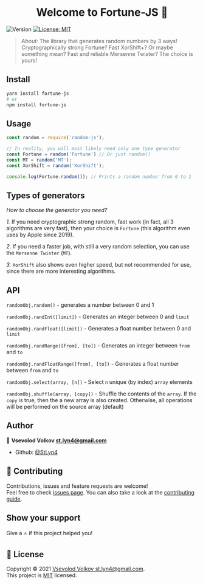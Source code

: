 <h1 align="center">Welcome to Fortune-JS 👋</h1>
<p>
  <img alt="Version" src="https://img.shields.io/badge/version-1.0.1-blue.svg?cacheSeconds=2592000" />
  <a href="LICENSE" target="_blank">
    <img alt="License: MIT" src="https://img.shields.io/badge/License-MIT-yellow.svg" />
  </a>
</p>

> *About:* The library that generates random numbers by 3 ways! Cryptographically strong Fortune? Fast XorShift+? Or maybe something mean? Fast and reliable Mersenne Twister? The choice is yours!

## Install

```sh
yarn install fortune-js
# or
npm install fortune-js
```

## Usage

```javascript
const random = require('random-js');

// In reality, you will most likely need only one type generator
const Fortune = random('Fortune') // Or just random()
const MT = random('MT');
const XorShift = random('XorShift');

console.log(Fortune.random()); // Prints a random number from 0 to 1
```

## Types of generators

*How to choose the generator you need?*

*1.* If you need cryptographic strong random, fast work (in fact, all 3 algorithms are very fast),
then your choice is `Fortune` (this algorithm even uses by Apple since 2019).

*2.* If you need a faster job, with still a very random selection, you can use the `Mersenne Twister` (`MT`).

*3.* `XorShift` also shows even higher speed, but not recommended for use, since there are more interesting algorithms.

## API

`randomObj.random()` - generates a number between 0 and 1

`randomObj.randInt([limit])` - Generates an integer between 0 and `limit`

`randomObj.randFloat([limit])` - Generates a float number between 0 and `limit`

`randomObj.randRange([from], [to])` - Generates an integer between `from` and `to`

`randomObj.randFloatRange([from], [to])` - Generates a float number between `from` and `to`

`randomObj.select(array, [n])` - Select `n` unique (by index) `array` elements

`randomObj.shuffle(array, [copy])` - Shuffle the contents of the `array`.
If the `copy` is true, then the a new array is also created.
Otherwise, all operations will be performed on the source array (default)

## Author

👤 **Vsevolod Volkov <st.lyn4@gmail.com>**

* Github: [@StLyn4](https://github.com/StLyn4)

## 🤝 Contributing

Contributions, issues and feature requests are welcome!<br />Feel free to check [issues page](https://github.com/StLyn4/fortune-js/issues). You can also take a look at the [contributing guide](CONTRIBUTING.md).

## Show your support

Give a ⭐️ if this project helped you!

## 📝 License

Copyright © 2021 [Vsevolod Volkov <st.lyn4@gmail.com>](https://github.com/StLyn4).<br />
This project is [MIT](LICENSE) licensed.
